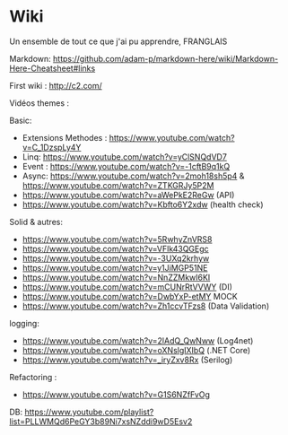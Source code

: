 # Wiki
Un ensemble de tout ce que j'ai pu apprendre,  FRANGLAIS


Markdown:
https://github.com/adam-p/markdown-here/wiki/Markdown-Here-Cheatsheet#links

First wiki : http://c2.com/


Vidéos themes :

Basic: 
* Extensions Methodes : https://www.youtube.com/watch?v=C_1DzspLy4Y
* Linq: https://www.youtube.com/watch?v=yClSNQdVD7
* Event : https://www.youtube.com/watch?v=-1cftB9q1kQ
* Async: https://www.youtube.com/watch?v=2moh18sh5p4 & https://www.youtube.com/watch?v=ZTKGRJy5P2M
* https://www.youtube.com/watch?v=aWePkE2ReGw (API)
* https://www.youtube.com/watch?v=Kbfto6Y2xdw (health check)

Solid & autres:
* https://www.youtube.com/watch?v=5RwhyZnVRS8
* https://www.youtube.com/watch?v=VFlk43QGEgc
* https://www.youtube.com/watch?v=-3UXq2krhyw
* https://www.youtube.com/watch?v=y1JiMGP51NE
* https://www.youtube.com/watch?v=NnZZMkwI6KI
* https://www.youtube.com/watch?v=mCUNrRtVVWY (DI)
* https://www.youtube.com/watch?v=DwbYxP-etMY MOCK
* https://www.youtube.com/watch?v=Zh1ccvTFzs8 (Data Validation)

logging:
* https://www.youtube.com/watch?v=2lAdQ_QwNww (Log4net)
* https://www.youtube.com/watch?v=oXNslgIXIbQ (.NET Core)
* https://www.youtube.com/watch?v=_iryZxv8Rx (Serilog)

Refactoring : 
* https://www.youtube.com/watch?v=G1S6NZfFvOg

DB:
https://www.youtube.com/playlist?list=PLLWMQd6PeGY3b89Ni7xsNZddi9wD5Esv2
